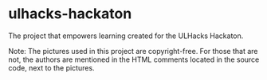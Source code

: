# ulhacks-hackaton
The project that empowers learning created for the ULHacks Hackaton.

Note: The pictures used in this project are copyright-free. For those that are not, the authors are mentioned in the HTML comments located in the source code, next to the pictures.  